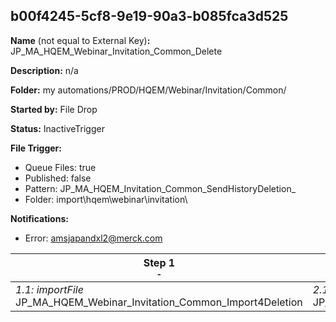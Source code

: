 ## b00f4245-5cf8-9e19-90a3-b085fca3d525

**Name** (not equal to External Key)**:** JP_MA_HQEM_Webinar_Invitation_Common_Delete

**Description:** n/a

**Folder:** my automations/PROD/HQEM/Webinar/Invitation/Common/

**Started by:** File Drop

**Status:** InactiveTrigger

**File Trigger:**

* Queue Files: true
* Published: false
* Pattern: JP_MA_HQEM_Invitation_Common_SendHistoryDeletion_
* Folder:  import\hqem\webinar\invitation\

**Notifications:**

* Error: amsjapandxl2@merck.com

| Step 1<br>_<small>-</small>_ | Step 2<br>_<small>-</small>_ | Step 3<br>_<small>-</small>_ | Step 4<br>_<small>-</small>_ |
| --- | --- | --- | --- |
| _1.1: importFile_<br>JP_MA_HQEM_Webinar_Invitation_Common_Import4Deletion | _2.1: query_<br>JP_MA_HQEM_Webinar_Invitation_Common_EventOverwrite | _3.1: script_<br>JP_MA_HQEM_Webinar_Invitation_Common_Delete | _4.1: query_<br>JP_MA_HQEM_Webinar_Invitation_Common_MRCommSendHistory_Update2 |
